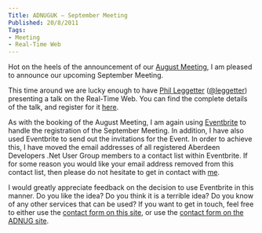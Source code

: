 ```yaml
---
Title: ADNUGUK – September Meeting
Published: 20/8/2011
Tags:
- Meeting
- Real-Time Web
---
```


Hot on the heels of the announcement of our [August Meeting](http://www.gep13.co.uk/blog/adnuguk-august-meeting), I am pleased to announce our upcoming September Meeting.

This time around we are lucky enough to have [Phil Leggetter](http://www.leggetter.co.uk/) ([@leggetter](http://twitter.com/leggetter)) presenting a talk on the Real-Time Web. You can find the complete details of the talk, and register for it [here](http://adnuguk-sep.eventbrite.com/).

As with the booking of the August Meeting, I am again using [Eventbrite](http://www.eventbrite.com/) to handle the registration of the September Meeting. In addition, I have also used Eventbrite to send out the invitations for the Event. In order to achieve this, I have moved the email addresses of all registered Aberdeen Developers .Net User Group members to a contact list within Eventbrite. If for some reason you would like your email address removed from this contact list, then please do not hesitate to get in contact with [me](http://www.gep13.co.uk/blog/?page_id=38).

I would greatly appreciate feedback on the decision to use Eventbrite in this manner. Do you like the idea? Do you think it is a terrible idea? Do you know of any other services that can be used? If you want to get in touch, feel free to either use the [contact form on this site](http://www.gep13.co.uk/blog/?page_id=38), or use the [contact form on the ADNUG site](http://www.aberdeendevelopers.co.uk/Contact.aspx).
